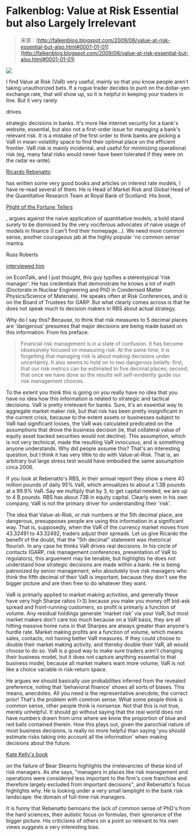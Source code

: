 <!--yml
category: 未分类
date: 2024-05-12 21:59:12
-->

# Falkenblog: Value at Risk Essential but also Largely Irrelevant

> 来源：[http://falkenblog.blogspot.com/2009/06/value-at-risk-essential-but-also.html#0001-01-01](http://falkenblog.blogspot.com/2009/06/value-at-risk-essential-but-also.html#0001-01-01)

[![](img/93a90e90cb36147fe733875eb3969edf.png)](https://blogger.googleusercontent.com/img/b/R29vZ2xl/AVvXsEhf2lBlVYaArfwpfFB5XTSa21wZlsjfwvZlTCvWAyXpeiTugte9AdEoPPclza3ox5x_i1OLnGCmdPkMfRuyKseaGkCT8PiG7Vn4z8Gi8MRqJDAqSDKZ9sntvD0PLoaUNG7V1P6m5A/s1600-h/mvopt.jpg)

I find Value at Risk (VaR) very useful, mainly so that you know people aren't taking unauthorized bets. If a rogue trader decides to punt on the dollar-yen exchange rate, that will show up, so it is helpful in keeping your traders in line. But it very rarely

drives

strategic decisions in banks. It's more like internet security for a bank's website, essential, but also not a first-order issue for managing a bank's relevant risk. It is a mistake of the first order to think banks are picking a VaR in mean-volatility space to find their optimal place on the efficient frontier. VaR risk is mainly incidental, and useful for minimizing operational risk (eg, many fatal risks would never have been tolerated if they were on the radar ex-ante).

[Ricardo Rebenatto](http://www.riccardorebonato.co.uk/)

has written some very good books and articles on interest rate models, I have re-read several of them. He is Head of Market Risk and Global Head of the Quantitative Research Team at Royal Bank of Scotland. His book,

[Plight of the Fortune Tellers](http://www.amazon.com/Plight-Fortune-Tellers-Financial-Differently/dp/0691133611/ref=sr_1_1?ie=UTF8&s=books&qid=1244471388&sr=1-1)

, argues against the naive application of quantitative models, a bold stand surely to be dismissed by the very vociferous advocates of naive usage of models in finance (I can't find their homepage...). We need more common sense, another courageous jab at the highly popular 'no common sense' mantra.

Russ Roberts

[interviewed him](http://www.econtalk.org/archives/2009/06/rebonato_on_ris.html)

on EconTalk, and I just thought, this guy typifies a stereotypical 'risk manager'. He has credentials that demonstrate he knows a lot of math (Doctorate in Nuclear Engineering and PhD in Condensed Matter Physics/Science of Materials). He speaks often at Risk Conferences, and is on the Board of Trustees for GARP. But what clearly comes across is that he does not speak much to decision makers in RBS about actual strategy.

Why do I say this? Because, to think that risk measures to 5 decimal places are 'dangerous' presumes that major decisions are being made based on this information. From his preface:

> Financial risk management is in a state of confusion. It has become obsessively focused on measuring risk. At the same time, it is forgetting that managing risk is about making decisions under uncertainty. It also seems to hold on to two dangerous beliefs: first, that our risk metrics can be estimated to five decimal places; second, that once we have done so the results will self-evidently guide our risk management choices.

To the extent you think this is going on you really have no idea that you have no idea how this information is related to strategic and tactical decisions. VaR is pretty irrelevant for banks. Sure, it's an essential way to aggregate market maker risk, but that risk has been pretty insignificant in the current crisis, because to the extent assets or businesses subject to VaR had significant losses, the VaR was calculated predicated on the assumptions that drove the business decision (ie, that collateral value of equity asset backed securities would not decline). This assumption, which is not very technical, made the resulting VaR innocuous, and is something anyone understands. Why did people assume this? That's an interesting question, but I think it has very little to do with Value-at-Risk. That is, an arbitrary but large stress test would have embodied the same assumption circa 2006.

If you look at Rebenatto's RBS, in their annual report they show a mere 40 million pounds of daily 95% VaR, which annualizes to about a 1.3B pounds at a 99.9% VaR. Say we multiply that by 3, to get capital needed, we are up to 4 B pounds. RBS has about 73B in equity capital. Clearly even in his own company, VaR is not the primary driver for understanding their 'risk'.

The idea that Value-at-Risk, or risk numbers at the 5th decimal place, are dangerous, presupposes people are using this information in a significant way. That is, supposedly, when the VaR of the currency market moves from 43.32491 to 43.32492, traders adjust their spreads. Let us give Ricardo the benefit of the doubt, that the "5th decimal" statement was rhetorical flourish. In any case he thinks VaR drives real decisions. In his circle of contacts (GARP, risk management conferences, presentation of VaR to regulators), this arguement may be tenable, but highlights he does not understand how strategic decisions are made within a bank. He is being patronized by senior management, who absolutely love risk managers who think the fifth decimal of their VaR is important, because they don't see the bigger picture and are then free to do whatever they want.

VaR is primarly applied to market making activities, and generally these have very high Sharpe ratios (>3) because you make you money off bid-ask spread and front-running customers, so profit is primarly a function of volume. Any residual holdings generate 'market risk' via your VaR, but most market makers don't care too much because on a VaR basis, they are all hitting massive home runs in that Sharpes are always greater than anyone's hurdle rate. Market making profits are a function of volume, which means sales, contacts, not having better VaR measures. If they could choose to double their market making activity, and thereby double their VaR, all would choose to do so. VaR is a good way to make sure traders aren't changing their business model, but it does not capture anything essential to that business model, because all market makers want more volume; VaR is not like a choice variable in risk-return space.

He argues we should basically use probabilities inferred from the revealed preference, noting that 'behavioral finance' shows all sorts of biases. This means, anecdotes. All you need is the representative anecdote, the correct prior! That's the problem with common sense. What some people think is common sense, other people think is nonsense. Not that this is not true, merely unhelpful. It should go without saying that the real world does not have numbers drawn from urns where we know the proportion of blue and red balls contained therein. How this plays out, given the parochial nature of most business decisions, is really no more helpful than saying 'you should estimate risks taking into account all the information' when making decisions about the future.

[Kate Kelly's book](http://falkenblog.blogspot.com/2009/05/bear-books.html)

on the failure of Bear Stearns highlights the irrelevancies of these kind of risk managers. As she says, "managers in places like risk management and operations were considered less important to the firm's core franchise and therefore largely excluded from important decisions", and Rebenatto's focus highlights why. He is looking under a very small lamplight in the bank risk landscape: the domain of full-time risk managers.

It is funny that Rebenatto bemoans the lack of common sense of PhD's from the hard sciences, their autistic focus on formulas, their ignorance of the bigger picture. His criticisms of others on a point so relevant to his own views suggests a very interesting bias.